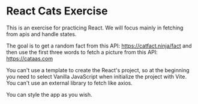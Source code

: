 # React Cats Exercise

This is an exercise for practicing React. We will focus mainly in fetching from apis and handle states.

The goal is to get a random fact from this API: https://catfact.ninja/fact and then use the first three words to fetch a
picture from this API: https://cataas.com

You can't use a template to create the React's project, so at the beginning you need to select Vanilla JavaScript when
initialize the project with Vite. You can't use an external library to fetch like axios.

You can style the app as you wish.
